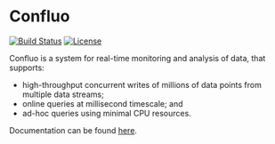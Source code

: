 # Confluo

[![Build Status](https://amplab.cs.berkeley.edu/jenkins/job/confluo/badge/icon)](https://amplab.cs.berkeley.edu/jenkins/job/confluo/)
[![License](http://img.shields.io/:license-Apache%202-red.svg)](LICENSE)

Confluo is a system for real-time monitoring and analysis of data, that supports:
* high-throughput concurrent writes of millions of data points from multiple data streams;
* online queries at millisecond timescale; and 
* ad-hoc queries using minimal CPU resources.

Documentation can be found [here](docs).
